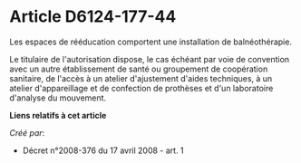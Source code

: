 # Article D6124-177-44

Les espaces de rééducation comportent une installation de balnéothérapie. 

Le titulaire de l'autorisation dispose, le cas échéant par voie de convention avec un autre établissement de santé ou
groupement de coopération sanitaire, de l'accès à un atelier d'ajustement d'aides techniques, à un atelier d'appareillage et
de confection de prothèses et d'un laboratoire d'analyse du mouvement.

**Liens relatifs à cet article**

_Créé par_:

  - Décret n°2008-376 du 17 avril 2008 - art. 1
